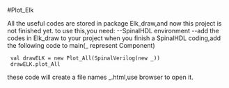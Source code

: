 #Plot_Elk

All the useful codes are stored in package Elk_draw,and now this project is not finished yet.
to use this,you need:
--SpinalHDL environment
--add the codes in Elk_draw to your project
when you finish a SpinalHDL coding,add the following code to main(_ represent Component)

     val drawELK = new Plot_All(SpinalVerilog(new _))
     drawELK.plot_All
    
these code will create a file names _.html,use browser to open it.

